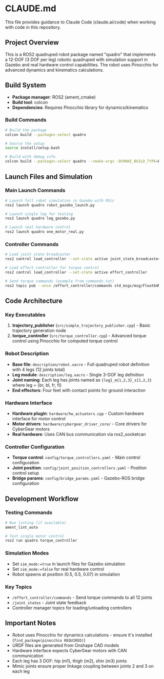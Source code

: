 # CLAUDE.md

This file provides guidance to Claude Code (claude.ai/code) when working with code in this repository.

## Project Overview

This is a ROS2 quadruped robot package named "quadro" that implements a 12-DOF (3 DOF per leg) robotic quadruped with simulation support in Gazebo and real hardware control capabilities. The robot uses Pinocchio for advanced dynamics and kinematics calculations.

## Build System

- **Package manager**: ROS2 (ament_cmake)
- **Build tool**: colcon
- **Dependencies**: Requires Pinocchio library for dynamics/kinematics

### Build Commands
```bash
# Build the package
colcon build --packages-select quadro

# Source the setup
source install/setup.bash

# Build with debug info
colcon build --packages-select quadro --cmake-args -DCMAKE_BUILD_TYPE=Debug
```

## Launch Files and Simulation

### Main Launch Commands
```bash
# Launch full robot simulation in Gazebo with RViz
ros2 launch quadro robot_gazebo_launch.py

# Launch single leg for testing
ros2 launch quadro leg_gazebo.py

# Launch real hardware control
ros2 launch quadro one_motor_real.py
```

### Controller Commands
```bash
# Load joint state broadcaster
ros2 control load_controller --set-state active joint_state_broadcaster

# Load effort controller for torque control
ros2 control load_controller --set-state active effort_controller

# Send torque commands (example from commands.txt)
ros2 topic pub --once /effort_controller/commands std_msgs/msg/Float64MultiArray "data: [10.0, 0.0, 0.0, 10.0, 0.0, 0.0, 10.0, 0.0, 0.0, 10.0, 0.0, 0.0]"
```

## Code Architecture

### Key Executables
1. **trajectory_publisher** (`src/simple_trajectory_publisher.cpp`) - Basic trajectory generation node
2. **torque_controller** (`src/torque_controller.cpp`) - Advanced torque control using Pinocchio for computed torque control

### Robot Description
- **Base file**: `description/robot.xacro` - Full quadruped robot definition with 4 legs (12 joints total)
- **Leg module**: `description/leg.xacro` - Single 3-DOF leg definition
- **Joint naming**: Each leg has joints named as `{leg}_m{1,2,3}_s{1,2,3}` where leg = {br, bl, fr, fl}
- **End effectors**: Four feet with contact points for ground interaction

### Hardware Interface
- **Hardware plugin**: `hardware/hw_actuators.cpp` - Custom hardware interface for motor control
- **Motor drivers**: `hardware/cybergear_driver_core/` - Core drivers for CyberGear motors
- **Real hardware**: Uses CAN bus communication via ros2_socketcan

### Controller Configuration
- **Torque control**: `config/torque_controllers.yaml` - Main control configuration
- **Joint position**: `config/joint_position_controllers.yaml` - Position control setup
- **Bridge params**: `config/bridge_params.yaml` - Gazebo-ROS bridge configuration

## Development Workflow

### Testing Commands
```bash
# Run linting (if available)
ament_lint_auto

# Test single motor control
ros2 run quadro torque_controller
```

### Simulation Modes
- Set `sim_mode:=true` in launch files for Gazebo simulation
- Set `sim_mode:=false` for real hardware control
- Robot spawns at position (0.5, 0.5, 0.07) in simulation

### Key Topics
- `/effort_controller/commands` - Send torque commands to all 12 joints
- `/joint_states` - Joint state feedback
- Controller manager topics for loading/unloading controllers

## Important Notes

- Robot uses Pinocchio for dynamics calculations - ensure it's installed (`find_package(pinocchio REQUIRED)`)
- URDF files are generated from Onshape CAD models
- Hardware interface expects CyberGear motors with CAN communication
- Each leg has 3 DOF: hip (m1), thigh (m2), shin (m3) joints
- Mimic joints ensure proper linkage coupling between joints 2 and 3 on each leg